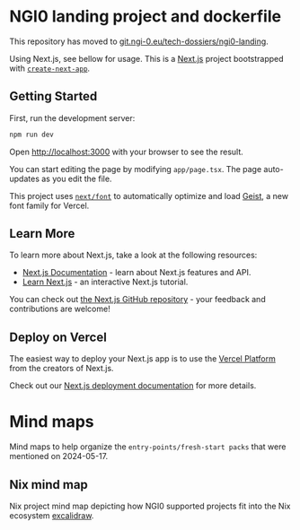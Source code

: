 # NGI0 landing project and dockerfile
This repository has moved to [git.ngi-0.eu/tech-dossiers/ngi0-landing](https://git.ngi-0.eu/tech-dossiers/ngi0-landing).

Using Next.js, see bellow for usage. 
This is a [Next.js](https://nextjs.org) project bootstrapped with [`create-next-app`](https://nextjs.org/docs/app/api-reference/cli/create-next-app).

## Getting Started

First, run the development server:

```bash
npm run dev
```

Open [http://localhost:3000](http://localhost:3000) with your browser to see the result.

You can start editing the page by modifying `app/page.tsx`. The page auto-updates as you edit the file.

This project uses [`next/font`](https://nextjs.org/docs/app/building-your-application/optimizing/fonts) to automatically optimize and load [Geist](https://vercel.com/font), a new font family for Vercel.

## Learn More

To learn more about Next.js, take a look at the following resources:

- [Next.js Documentation](https://nextjs.org/docs) - learn about Next.js features and API.
- [Learn Next.js](https://nextjs.org/learn) - an interactive Next.js tutorial.

You can check out [the Next.js GitHub repository](https://github.com/vercel/next.js) - your feedback and contributions are welcome!

## Deploy on Vercel

The easiest way to deploy your Next.js app is to use the [Vercel Platform](https://vercel.com/new?utm_medium=default-template&filter=next.js&utm_source=create-next-app&utm_campaign=create-next-app-readme) from the creators of Next.js.

Check out our [Next.js deployment documentation](https://nextjs.org/docs/app/building-your-application/deploying) for more details.

# Mind maps
Mind maps to help organize the `entry-points/fresh-start packs` that were mentioned on 2024-05-17.
## Nix mind map
Nix project mind map depicting how NGI0 supported projects fit into the Nix ecosystem [excalidraw](https://excalidraw.com/#json=d8AbTfcfZ8WvSzPCcd2hd,MS6ngCYm4vUGkum_fzUYqg).
